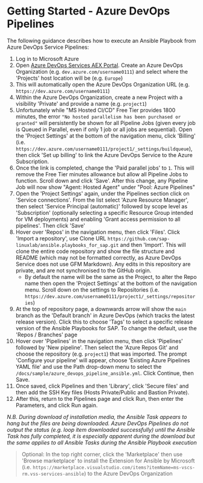 # Getting Started - Azure DevOps Pipelines

The following guidance describes how to execute an Ansible Playbook from Azure DevOps Service Pipelines:

1. Log in to Microsoft Azure
2. Open [Azure DevOps Services AEX Portal](https://aex.dev.azure.com). Create an Azure DevOps Organization (e.g. `dev.azure.com/username0111`) and select where the 'Projects' host location will be (e.g. `Europe`)
3. This will automatically open the Azure DevOps Organization URL (e.g. `https://dev.azure.com/username0111`)
4. Within the Azure DevOps Organization, create a new Project with a visibility 'Private' and provide a name (e.g. `project1`)
5. Unfortunately while "MS Hosted CI/CD" Free Tier provides 1800 minutes, the error `"No hosted parallelism has been purchased or granted"` will persistently be shown for all Pipeline Jobs (given every job is Queued in Parallel, even if only 1 job or all jobs are sequential). Open the 'Project Settings' at the bottom of the navigation menu, click 'Billing' (i.e. `https://dev.azure.com/username0111/project1/_settings/buildqueue`), then click 'Set up billing' to link the Azure DevOps Service to the Azure Subscription.
6. Once the link is completed, change the 'Paid parallel jobs' to `1`. This will remove the Free Tier minutes allowance but allow all Pipeline Jobs to function. Scroll down and click 'Save'. After this change, any Pipeline Job will now show "Agent: Hosted Agent" under "Pool: Azure Pipelines"
7. Open the 'Project Settings' again, under the Pipelines section click on 'Service connections'. From the list select 'Azure Resource Manager', then select 'Service Principal (automatic)' followed by scope level as 'Subscription' (optionally selecting a specific Resource Group intended for VM deployments) and enabling 'Grant access permission to all pipelines'. Then click 'Save'
8. Hover over 'Repos' in the navigation menu, then click 'Files'. Click 'Import a repository', use Clone URL `https://github.com/sap-linuxlab/ansible.playbooks_for_sap.git` and then 'Import'. This will clone the entire code repository and show the file structure and README (which may not be formatted correctly, as Azure DevOps Service does not use GFM Markdown). Any edits in this repository are private, and are not synchronised to the GitHub origin.
    - By default the name will be the same as the Project, to alter the Repo name then open the 'Project Settings' at the bottom of the navigation menu. Scroll down on the settings to Repositories (i.e. `https://dev.azure.com/username0111/project1/_settings/repositories`)
9. At the top of repository page, a downwards arrow will show the `main` branch as the 'Default branch' in Azure DevOps (which tracks the latest release version). Click this to choose 'Tags' to select a specific release version of the Ansible Playbooks for SAP. To change the default, use the 'Repos / Branches' page
10. Hover over 'Pipelines' in the navigation menu, then click 'Pipelines' followed by 'New pipeline'. Then select the 'Azure Repos Git' and choose the repository (e.g. `project1`) that was imported. The prompt 'Configure your pipeline' will appear, choose 'Existing Azure Pipelines YAML file' and use the Path drop-down menu to select the `/docs/sample/azure_devops_pipeline_ansible.yml`. Click Continue, then Save.
11. Once saved, click Pipelines and then 'Library', click 'Secure files' and then add the SSH Key files (Hosts Private/Public and Bastion Private).
12. After this, return to the Pipelines page and click Run, then enter the Parameters, and click Run again.

_N.B. During download of installation media, the Ansible Task appears to hang but the files are being downloaded. Azure DevOps Pipelines do not output the status (e.g. loop item downloaded successfully) until the Ansible Task has fully completed, it is especially apparent during the download but the same applies to all Ansible Tasks during the Ansible Playbook execution_

> Optional: In the top right corner, click the 'Marketplace' then use 'Browse marketplace' to install the Extension for Ansible by Microsoft (i.e. `https://marketplace.visualstudio.com/items?itemName=ms-vscs-rm.vss-services-ansible`) to the Azure DevOps Organization
